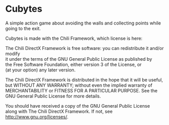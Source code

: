 # Cubytes
A simple action game about avoiding the walls and collecting points while going to the exit.

Cubytes is made with the Chili Framework, which license is here:

The Chili DirectX Framework is free software: you can redistribute it and/or modify	  
it under the terms of the GNU General Public License as published by				  
the Free Software Foundation, either version 3 of the License, or					  
(at your option) any later version.	

The Chili DirectX Framework is distributed in the hope that it will be useful,		  
but WITHOUT ANY WARRANTY; without even the implied warranty of						  
MERCHANTABILITY or FITNESS FOR A PARTICULAR PURPOSE.  See the						  
GNU General Public License for more details.										  
 															  
You should have received a copy of the GNU General Public License					  
along with The Chili DirectX Framework.  If not, see <http://www.gnu.org/licenses/>. 
